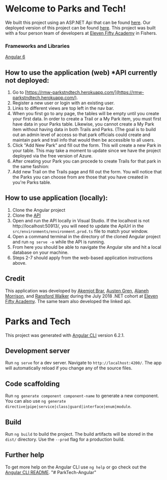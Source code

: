 # Welcome to Parks and Tech!
We built this project using an ASP.NET Api that can be found [here](https://parksandtech.azurewebsites.net/). 
Our deployed version of this project can be found [here](https://rmw-parkstndtech.herokuapp.com/).
This project was built with a four person team of developers at [Eleven Fifty Academy](https://www.elevenfifty.org/) in Fishers. 

### Frameworks and Libraries
[Angular 6](https://angular.io/)


## How to use the application (web) *API currently not deployed:
1. Go to [https://rmw-parkstndtech.herokuapp.com/](https://rmw-parkstndtech.herokuapp.com/).
2. Register a new user or login with an existing user.
3. Links to different views are top left in the nav bar.
4. When you first go to any page, the tables will be empty until you create your first data. In order to create a Trail or a My Park item, you must first have data in your Parks table. Likewise, you cannot create a My Park item without having data in both Trails and Parks. (The goal is to build out an admin level of access so that park officials could create and maintain park and trail info that would then be accessible to all users.
5. Click "Add New Park" and fill out the form. This will create a new Park in your table. This may take a moment to update since we have the project deployed via the free version of Azure.
6. After creating your Park you can procede to create Trails for that park in the same fashion:
7. Add new Trail on the Trails page and fill out the form. You will notice that the Parks you can choose from are those that you have created in you're Parks table.

## How to use application (locally):
1. Clone the Angular project
2. Clone the [API](https://github.com/ransfordw/ParksAndTech)
3. Open and run the API locally in Visual Studio. If the localhost is not http://localhost:50913/, you will need to update the ApiUrl in the ```src/environments/environment.prod.ts``` file to match your window.
4. Open a command terminal in the directory of the cloned Angular project and run ```ng serve -o``` while the API is running.
5. From here you should be able to navigate the Angular site and hit a local database on your machine.
6. Steps 2-7 should apply from the web-based application instructions above.

## Credit
This application was developed by [Akemjot Brar](https://github.com/akembrar7795), [Austen Gren](https://github.com/austengren), [Alaneh Morrison](https://github.com/alanehmorrison), and [Ransford Walker](https://github.com/ransfordw) during the July 2018 .NET cohort at [Eleven Fifty Academy](https://www.elevenfifty.org/). The same team also developed the linked api.

# Parks and Tech

This project was generated with [Angular CLI](https://github.com/angular/angular-cli) version 6.2.1.

## Development server

Run `ng serve` for a dev server. Navigate to `http://localhost:4200/`. The app will automatically reload if you change any of the source files.

## Code scaffolding

Run `ng generate component component-name` to generate a new component. You can also use `ng generate directive|pipe|service|class|guard|interface|enum|module`.

## Build

Run `ng build` to build the project. The build artifacts will be stored in the `dist/` directory. Use the `--prod` flag for a production build.

## Further help

To get more help on the Angular CLI use `ng help` or go check out the [Angular CLI README](https://github.com/angular/angular-cli/blob/master/README.md).
"# ParkTech-Angular" 
